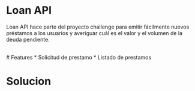 # **Loan API**

Loan API hace parte del proyecto challenge para emitir fácilmente nuevos préstamos a los usuarios y averiguar cuál es el valor y el volumen de la deuda pendiente.

<br>
# Features
* Solicitud de prestamo
* Listado de prestamos

# Solucion
